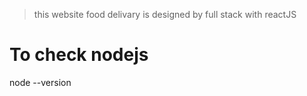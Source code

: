 >this website food delivary is designed by full stack with reactJS

# To check nodejs
node --version


